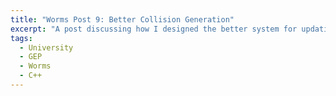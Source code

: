 ```yaml
---
title: "Worms Post 9: Better Collision Generation"
excerpt: "A post discussing how I designed the better system for updating the collision data when deforming terrain"
tags: 
  - University
  - GEP
  - Worms
  - C++
---
```


 